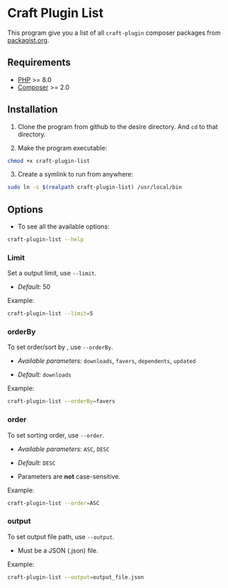 # Craft Plugin List

This program give you a list of all `craft-plugin` composer packages from [packagist.org](https://getcomposer.org/).

## Requirements

* [PHP](https://www.php.net/) >= 8.0
* [Composer](https://getcomposer.org/) >= 2.0

## Installation

1. Clone the program from github to the desire directory. And `cd` to that directory.

2. Make the program executable:

```bash
chmod +x craft-plugin-list
```

3. Create a symlink to run from anywhere:

```bash
sudo ln -s $(realpath craft-plugin-list) /usr/local/bin
```

## Options

* To see all the available options:

```bash
craft-plugin-list --help
```

### Limit

Set a output limit, use `--limit`.

* _Default:_ 50

Example:

```bash
craft-plugin-list --limit=5
```

### orderBy

To set order/sort by , use `--orderBy`.

* _Available parameters:_ `downloads`, `favers`, `dependents`, `updated`

* _Default:_ `downloads`

Example:

```bash
craft-plugin-list --orderBy=favers
```

### order

To set sorting order, use `--order`.

* _Available parameters:_ `ASC`, `DESC`

* _Default:_ `DESC`

* Parameters are **not** case-sensitive.

Example:

```bash
craft-plugin-list --order=ASC
```

### output

To set output file path, use `--output`.

* Must be a JSON (.json) file.

Example:

```bash
craft-plugin-list --output=output_file.json
```
